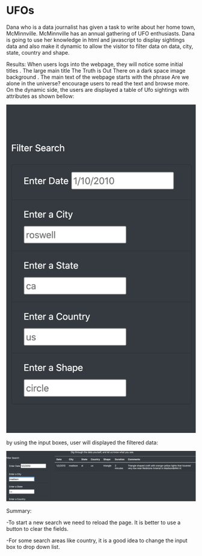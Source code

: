 # UFOs

Dana who is a data journalist has given a task to write about her home town, McMinnville. McMinnville has an annual gathering of UFO enthusiasts. Dana is going to use her knowledge in html and javascript to display sightings data and also make it dynamic to allow the visitor to filter data on data, city, state, country and shape.

Results:
 When users logs into the webpage, they will notice some initial titles . The large main title The Truth is Out There on a dark space image background . The main text of the webpage starts with the phrase Are we alone in the universe? encourage users to read the text and browse more.
On the dynamic side, the users are displayed a table of Ufo sightings with attributes as shown bellow:

![search](static/images/search.png)<br>

by using the input boxes, user will displayed the filtered data:

![filtered](static/images/filtered.png)<br>

Summary:

-To start a new search we need to reload the page. It is better to use a button to clear the fields.

-For some search areas like country, it is a good idea to change the input box to drop down list.
